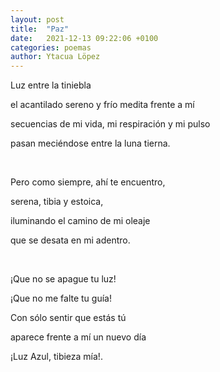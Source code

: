 ```yaml
---
layout: post
title:  "Paz"
date:   2021-12-13 09:22:06 +0100
categories: poemas
author: Ytacua Löpez
---
```


Luz entre la tiniebla

el acantilado sereno y frío medita frente a mí

secuencias de mi vida, mi respiración y mi pulso

pasan meciéndose entre la luna tierna.

<br>

Pero como siempre, ahí te encuentro, 

serena, tibia y estoica,

iluminando el camino de mi oleaje

que se desata en mi adentro.

<br>

¡Que no se apague tu luz!

¡Que no me falte tu guía!

Con sólo sentir que estás tú

aparece frente a mí un nuevo día

¡Luz Azul, tibieza mía!. 



